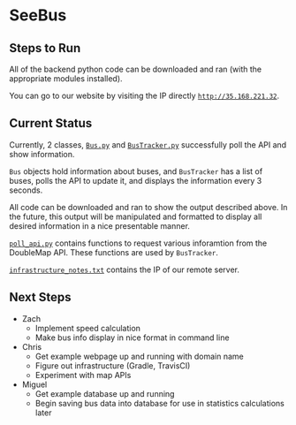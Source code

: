 # SeeBus

## Steps to Run
All of the backend python code can be downloaded and ran (with the appropriate modules installed).

You can go to our website by visiting the IP directly [`http://35.168.221.32`](http://35.168.221.32).

## Current Status
Currently, 2 classes, [`Bus.py`](backend/bus.py) and [`BusTracker.py`](backend/bus_tracker.py) successfully poll the API and show information.

`Bus` objects hold information about buses, and `BusTracker` has a list of buses, polls the API to update it, and
displays the information every 3 seconds.

All code can be downloaded and ran to show the output described above. In the future, this output will be manipulated
and formatted to display all desired information in a nice presentable manner.

[`poll_api.py`](backend/poll_api.py) contains functions to request various inforamtion from the DoubleMap API. These functions
are used by `BusTracker`.

[`infrastructure_notes.txt`](infrastructure_notes.txt) contains the IP of our remote server.

## Next Steps
* Zach
  * Implement speed calculation
  * Make bus info display in nice format in command line
* Chris
  * Get example webpage up and running with domain name
  * Figure out infrastructure (Gradle, TravisCI)
  * Experiment with map APIs
* Miguel
  * Get example database up and running
  * Begin saving bus data into database for use in statistics calculations later
